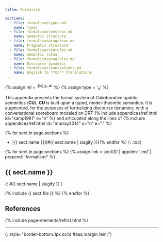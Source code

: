 ```yaml
---
title: Formalism

sections:
  - file: formalism/types.md
    name: Types
  - file: formalism/semstruc.md
    name: Semantic structure
  - file: formalism/pragstruc.md
    name: Pragmatic structure
  - file: formalism/semrules.md
    name: Semantic rules
  - file: formalism/pragrules.md
    name: Discourse dynamics
  - file: formalism/translations.md
    name: English to **CU** translations
---
```


{% assign rel = '<sup>[is],g,&#x1d4dc;</sup>' %}
{% assign type = '<sub>&alpha;</sub>' %}

This appendix presents the formal system of *Collaborative update semantics* (**CU**). **CU** is built upon a typed, model-theoretic semantics. It is augmented, for the purposes of formalizing discourse dynamics, with a conversational scoreboard modeled on DRT {% include appendices/ref.html id="kamp1981" o="n" %} and articulated along the lines of {% include appendices/ref.html id="murray2014" o="n" e="." %}

{% for sect in page.sections %}
+ [{{ sect.name }}](#{{ sect.name | slugify }}){% endfor %}
{: .toc}

{% for sect in page.sections %}
{% assign link = sect(0) | appden: '.md' | prepend: 'formalism/' %}
## {{ sect.name }}
{: #{{ sect.name | slugify }} }

{% include {{ sect.file }} %}
{% endfor %}

## References

{% include page-elements/reflist.html %}

***
{: style="border-bottom:1px solid #aaa;margin:1em;"}

